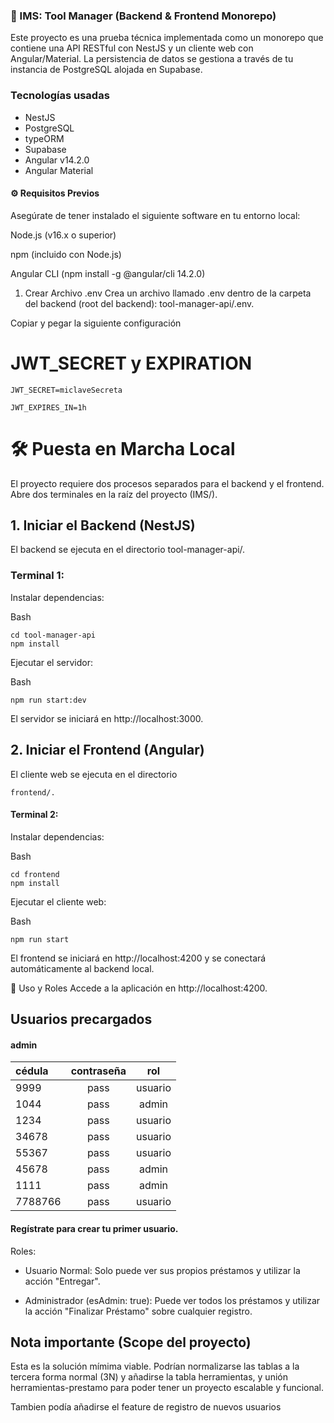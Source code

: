 ### 🚀 IMS: Tool Manager (Backend & Frontend Monorepo)
Este proyecto es una prueba técnica implementada como un monorepo que contiene una API RESTful con NestJS y un cliente web con Angular/Material. La persistencia de datos se gestiona a través de tu instancia de PostgreSQL alojada en Supabase.

### Tecnologías usadas
+ NestJS 
+ PostgreSQL
+ typeORM
+ Supabase
+ Angular v14.2.0
+ Angular Material

#### ⚙️ Requisitos Previos
Asegúrate de tener instalado el siguiente software en tu entorno local:

Node.js (v16.x o superior)

npm (incluido con Node.js)

Angular CLI (npm install -g @angular/cli 14.2.0)

1. Crear Archivo .env
Crea un archivo llamado .env dentro de la carpeta del backend (root del backend): tool-manager-api/.env.

Copiar y pegar la siguiente configuración


# JWT_SECRET y EXPIRATION
```JWT_SECRET=miclaveSecreta```

```JWT_EXPIRES_IN=1h```

# 🛠️ Puesta en Marcha Local
El proyecto requiere dos procesos separados para el backend y el frontend. Abre dos terminales en la raíz del proyecto (IMS/).

## 1. Iniciar el Backend (NestJS)
El backend se ejecuta en el directorio tool-manager-api/.

### Terminal 1:

Instalar dependencias:

Bash

```
cd tool-manager-api
npm install
```
Ejecutar el servidor:

Bash
```
npm run start:dev
```

El servidor se iniciará en http://localhost:3000.

## 2. Iniciar el Frontend (Angular)
El cliente web se ejecuta en el directorio 

```
frontend/.
```

#### Terminal 2:

Instalar dependencias:

Bash
```
cd frontend
npm install
```
Ejecutar el cliente web:

Bash
```
npm run start
```
El frontend se iniciará en http://localhost:4200 y se conectará automáticamente al backend local.

📝 Uso y Roles
Accede a la aplicación en http://localhost:4200.

## Usuarios precargados

#### admin

| cédula | contraseña | rol |
| :------------- |:-------------:| :-----:|
| 9999 | pass | usuario |
| 1044 | pass | admin |
| 1234 | pass | usuario |
| 34678 | pass | usuario |
| 55367 | pass | usuario |
| 45678 | pass | admin |
| 1111 | pass | admin |
| 7788766 | pass | usuario |

#### Regístrate para crear tu primer usuario.

Roles:

+ Usuario Normal: Solo puede ver sus propios préstamos y utilizar la acción "Entregar".

+ Administrador (esAdmin: true): Puede ver todos los préstamos y utilizar la acción "Finalizar Préstamo" sobre cualquier registro.

## Nota importante (Scope del proyecto)
Esta es la solución mímima viable. Podrían normalizarse las tablas a la tercera forma normal (3N) y añadirse la tabla herramientas, y unión herramientas-prestamo para poder tener un proyecto escalable y funcional.

 Tambien podía añadirse el feature de registro de nuevos usuarios
